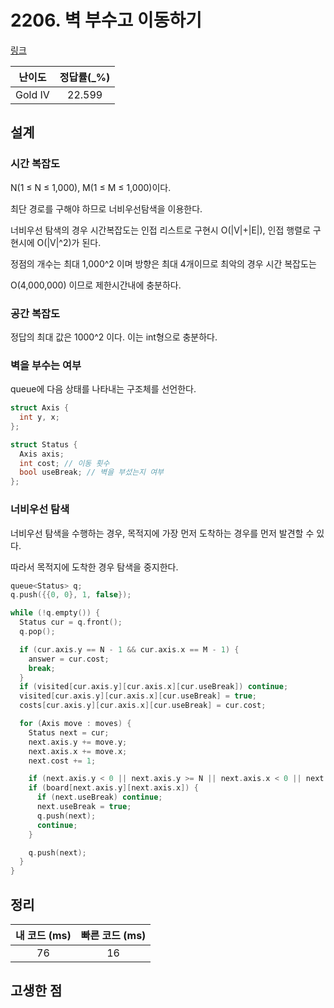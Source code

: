 # 2206. 벽 부수고 이동하기

[링크](https://www.acmicpc.net/problem/2206)

| 난이도  | 정답률(\_%) |
| :-----: | :---------: |
| Gold IV |   22.599    |

## 설계

### 시간 복잡도

N(1 ≤ N ≤ 1,000), M(1 ≤ M ≤ 1,000)이다.

최단 경로를 구해야 하므로 너비우선탐색을 이용한다.

너비우선 탐색의 경우 시간복잡도는 인접 리스트로 구현시 O(|V|+|E|), 인접 행렬로 구현시에 O(|V|^2)가 된다.

정점의 개수는 최대 1,000^2 이며 방향은 최대 4개이므로 최악의 경우 시간 복잡도는

O(4,000,000) 이므로 제한시간내에 충분하다.

### 공간 복잡도

정답의 최대 값은 1000^2 이다. 이는 int형으로 충분하다.

### 벽을 부수는 여부

queue에 다음 상태를 나타내는 구조체를 선언한다.

```cpp
struct Axis {
  int y, x;
};

struct Status {
  Axis axis;
  int cost; // 이동 횟수
  bool useBreak; // 벽을 부섰는지 여부
};
```

### 너비우선 탐색

너비우선 탐색을 수행하는 경우, 목적지에 가장 먼저 도착하는 경우를 먼저 발견할 수 있다.

따라서 목적지에 도착한 경우 탐색을 중지한다.

```cpp
queue<Status> q;
q.push({{0, 0}, 1, false});

while (!q.empty()) {
  Status cur = q.front();
  q.pop();

  if (cur.axis.y == N - 1 && cur.axis.x == M - 1) {
    answer = cur.cost;
    break;
  }
  if (visited[cur.axis.y][cur.axis.x][cur.useBreak]) continue;
  visited[cur.axis.y][cur.axis.x][cur.useBreak] = true;
  costs[cur.axis.y][cur.axis.x][cur.useBreak] = cur.cost;

  for (Axis move : moves) {
    Status next = cur;
    next.axis.y += move.y;
    next.axis.x += move.x;
    next.cost += 1;

    if (next.axis.y < 0 || next.axis.y >= N || next.axis.x < 0 || next.axis.x >= M) continue;
    if (board[next.axis.y][next.axis.x]) {
      if (next.useBreak) continue;
      next.useBreak = true;
      q.push(next);
      continue;
    }

    q.push(next);
  }
}
```

## 정리

| 내 코드 (ms) | 빠른 코드 (ms) |
| :----------: | :------------: |
|      76      |       16       |

## 고생한 점
